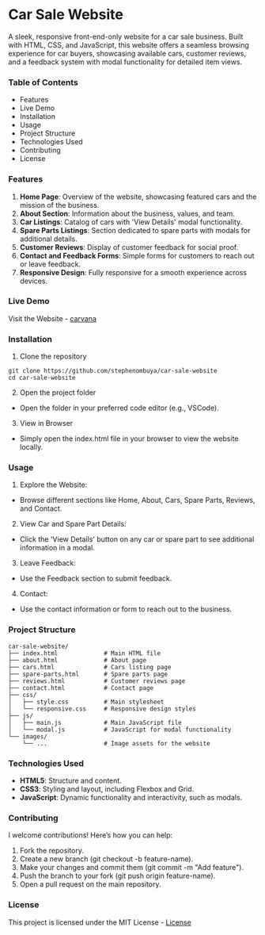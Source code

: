 # **Car Sale Website**
<!-- Replace with actual image path or URL -->

A sleek, responsive front-end-only website for a car sale business. Built with HTML, CSS, and JavaScript, this website offers a seamless browsing experience for car buyers, showcasing available cars, customer reviews, and a feedback system with modal functionality for detailed item views.

### **Table of Contents**
- Features
- Live Demo
- Installation
- Usage
- Project Structure
- Technologies Used
- Contributing
- License




### **Features**
1. **Home Page**: Overview of the website, showcasing featured cars and the mission of the business.
2. **About Section**: Information about the business, values, and team.
3. **Car Listings**: Catalog of cars with 'View Details' modal functionality.
4. **Spare Parts Listings**: Section dedicated to spare parts with modals for additional details.
5. **Customer Reviews**: Display of customer feedback for social proof.
6. **Contact and Feedback Forms**: Simple forms for customers to reach out or leave feedback.
7. **Responsive Design**: Fully responsive for a smooth experience across devices.



### **Live Demo**
Visit the Website - [carvana](https://carvanah.netlify.app/)




### **Installation**
1. Clone the repository

```
git clone https://github.com/stephenombuya/car-sale-website
cd car-sale-website
```

2. Open the project folder

- Open the folder in your preferred code editor (e.g., VSCode).


3. View in Browser

- Simply open the index.html file in your browser to view the website locally.




### **Usage**
1. Explore the Website:
- Browse different sections like Home, About, Cars, Spare Parts, Reviews, and Contact.

2. View Car and Spare Part Details:
- Click the 'View Details' button on any car or spare part to see additional information in a modal.

3. Leave Feedback:
- Use the Feedback section to submit feedback.

4. Contact:
- Use the contact information or form to reach out to the business.



### **Project Structure**

```
car-sale-website/
├── index.html             # Main HTML file
├── about.html             # About page
├── cars.html              # Cars listing page
├── spare-parts.html       # Spare parts page
├── reviews.html           # Customer reviews page
├── contact.html           # Contact page
├── css/
│   ├── style.css          # Main stylesheet
│   └── responsive.css     # Responsive design styles
├── js/
│   ├── main.js            # Main JavaScript file
│   └── modal.js           # JavaScript for modal functionality
└── images/
    └── ...                # Image assets for the website
```


### **Technologies Used**
- **HTML5**: Structure and content.
- **CSS3**: Styling and layout, including Flexbox and Grid.
- **JavaScript**: Dynamic functionality and interactivity, such as modals.




### **Contributing**
I welcome contributions! Here’s how you can help:

1. Fork the repository.
2. Create a new branch (git checkout -b feature-name).
3. Make your changes and commit them (git commit -m "Add feature").
4. Push the branch to your fork (git push origin feature-name).
5. Open a pull request on the main repository.




### **License**
This project is licensed under the MIT License - [License](https://github.com/stephenombuya/car-sale-website/blob/main/LICENSE)
